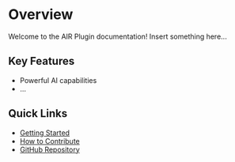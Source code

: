 # Overview

Welcome to the AIR Plugin documentation! Insert something here...

## Key Features

- Powerful AI capabilities
- ...
## Quick Links

- [Getting Started](getting-started.md)
- [How to Contribute](contributing.md)
- [GitHub Repository](https://github.com/johk3/AIR)
